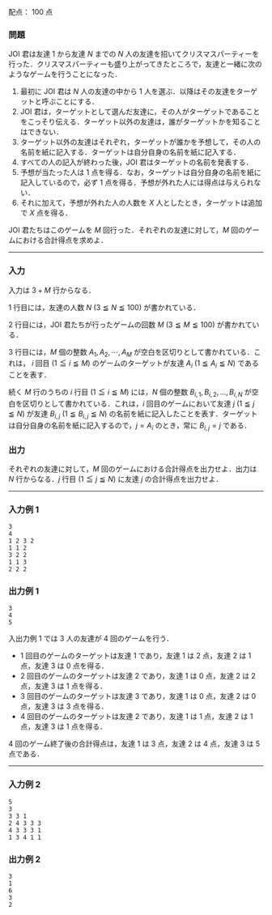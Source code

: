 配点： $100$ 点

### 問題
JOI 君は友達 $1$ から友達 $N$ までの $N$ 人の友達を招いてクリスマスパーティーを行った．クリスマスパーティーも盛り上がってきたところで，友達と一緒に次のようなゲームを行うことになった．

1. 最初に JOI 君は $N$ 人の友達の中から $1$ 人を選ぶ．以降はその友達をターゲットと呼ぶことにする．
1. JOI 君は，ターゲットとして選んだ友達に，その人がターゲットであることをこっそり伝える．ターゲット以外の友達は，誰がターゲットかを知ることはできない．
1. ターゲット以外の友達はそれぞれ，ターゲットが誰かを予想して，その人の名前を紙に記入する．ターゲットは自分自身の名前を紙に記入する．
1. すべての人の記入が終わった後，JOI 君はターゲットの名前を発表する．
1. 予想が当たった人は $1$ 点を得る．なお，ターゲットは自分自身の名前を紙に記入しているので，必ず $1$ 点を得る．予想が外れた人には得点は与えられない．
1. それに加えて，予想が外れた人の人数を $X$ 人としたとき，ターゲットは追加で $X$ 点を得る．

JOI 君たちはこのゲームを $M$ 回行った．それぞれの友達に対して，$M$ 回のゲームにおける合計得点を求めよ．

---

### 入力
入力は $3 + M$ 行からなる．

$1$ 行目には，友達の人数 $N$ ($3 \leqq N \leqq 100$) が書かれている．

$2$ 行目には，JOI 君たちが行ったゲームの回数 $M$ ($3 \leqq M \leqq 100$) が書かれている．

$3$ 行目には，$M$ 個の整数 $A_1, A_2, \cdots, A_M$ が空白を区切りとして書かれている．これは， $i$ 回目 ($1 \leqq i \leqq M$) のゲームのターゲットが友達 $A_i$ ($1 \leqq A_i \leqq N$) であることを表す．

続く $M$ 行のうちの $i$ 行目 ($1 \leqq i \leqq M$) には，$N$ 個の整数 $B_{i,1}, B_{i,2}, \ldots, B_{i,N}$ が空白を区切りとして書かれている．これは，$i$ 回目のゲームにおいて友達 $j$ ($1 \leqq j \leqq N$) が友達 $B_{i,j}$ ($1 \leqq B_{i,j} \leqq N$) の名前を紙に記入したことを表す．ターゲットは自分自身の名前を紙に記入するので，$j = A_i$ のとき，常に $B_{i,j} = j$ である．

### 出力
それぞれの友達に対して，$M$ 回のゲームにおける合計得点を出力せよ．出力は $N$ 行からなる．$j$ 行目 ($1 \leqq j \leqq N$) に友達 $j$ の合計得点を出力せよ．

---

### 入力例 1
~~~
3
4
1 2 3 2
1 1 2
3 2 2
1 1 3
2 2 2
~~~

### 出力例 1
~~~
3
4
5
~~~

入出力例 $1$ では $3$ 人の友達が $4$ 回のゲームを行う．

- $1$ 回目のゲームのターゲットは友達 $1$ であり，友達 $1$ は $2$ 点，友達 $2$ は $1$ 点，友達 $3$ は $0$ 点を得る．
- $2$ 回目のゲームのターゲットは友達 $2$ であり，友達 $1$ は $0$ 点，友達 $2$ は $2$ 点，友達 $3$ は $1$ 点を得る．
- $3$ 回目のゲームのターゲットは友達 $3$ であり，友達 $1$ は $0$ 点，友達 $2$ は $0$ 点，友達 $3$ は $3$ 点を得る．
- $4$ 回目のゲームのターゲットは友達 $2$ であり，友達 $1$ は $1$ 点，友達 $2$ は $1$ 点，友達 $3$ は $1$ 点を得る．

$4$ 回のゲーム終了後の合計得点は，友達 $1$ は $3$ 点，友達 $2$ は $4$ 点，友達 $3$ は $5$ 点である．

---

### 入力例 2
~~~
5
3
3 3 1
2 4 3 3 3
4 3 3 3 1
1 3 4 1 1
~~~

### 出力例 2
~~~
3
1
6
3
2
~~~
